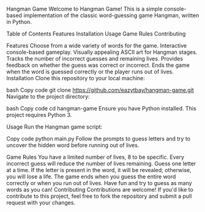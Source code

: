 Hangman Game
Welcome to Hangman Game! This is a simple console-based implementation of the classic word-guessing game Hangman, written in Python.

Table of Contents
Features
Installation
Usage
Game Rules
Contributing

Features
Choose from a wide variety of words for the game.
Interactive console-based gameplay.
Visually appealing ASCII art for Hangman stages.
Tracks the number of incorrect guesses and remaining lives.
Provides feedback on whether the guess was correct or incorrect.
Ends the game when the word is guessed correctly or the player runs out of lives.
Installation
Clone this repository to your local machine:

bash
Copy code
git clone https://github.com/eazytbay/hangman-game.git
Navigate to the project directory:

bash
Copy code
cd hangman-game
Ensure you have Python installed. This project requires Python 3.

Usage
Run the Hangman game script:

Copy code
python main.py
Follow the prompts to guess letters and try to uncover the hidden word before running out of lives.

Game Rules
You have a limited number of lives, 8 to be specific. Every incorrect guess will reduce the number of lives remaining.
Guess one letter at a time. If the letter is present in the word, it will be revealed; otherwise, you will lose a life.
The game ends when you guess the entire word correctly or when you run out of lives.
Have fun and try to guess as many words as you can!
Contributing
Contributions are welcome! If you'd like to contribute to this project, feel free to fork the repository and submit a pull request with your changes.

